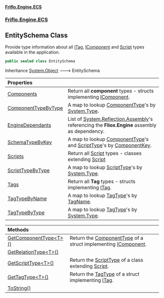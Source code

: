 #### [Friflo.Engine.ECS](index.md 'index')
### [Friflo.Engine.ECS](Friflo.Engine.ECS.md 'Friflo.Engine.ECS')

## EntitySchema Class

Provide type information about all [ITag](ITag.md 'Friflo.Engine.ECS.ITag'), [IComponent](IComponent.md 'Friflo.Engine.ECS.IComponent') and [Script](Script.md 'Friflo.Engine.ECS.Script') types
available in the application.

```csharp
public sealed class EntitySchema
```

Inheritance [System.Object](https://docs.microsoft.com/en-us/dotnet/api/System.Object 'System.Object') &#129106; EntitySchema

| Properties | |
| :--- | :--- |
| [Components](EntitySchema.Components.md 'Friflo.Engine.ECS.EntitySchema.Components') | Return all <b>component</b> types - structs implementing [IComponent](IComponent.md 'Friflo.Engine.ECS.IComponent'). |
| [ComponentTypeByType](EntitySchema.ComponentTypeByType.md 'Friflo.Engine.ECS.EntitySchema.ComponentTypeByType') | A map to lookup [ComponentType](ComponentType.md 'Friflo.Engine.ECS.ComponentType')'s by [System.Type](https://docs.microsoft.com/en-us/dotnet/api/System.Type 'System.Type'). |
| [EngineDependants](EntitySchema.EngineDependants.md 'Friflo.Engine.ECS.EntitySchema.EngineDependants') | List of [System.Reflection.Assembly](https://docs.microsoft.com/en-us/dotnet/api/System.Reflection.Assembly 'System.Reflection.Assembly')'s referencing the <b>Fliox.Engine</b> assembly as dependency. |
| [SchemaTypeByKey](EntitySchema.SchemaTypeByKey.md 'Friflo.Engine.ECS.EntitySchema.SchemaTypeByKey') | A map to lookup [ComponentType](ComponentType.md 'Friflo.Engine.ECS.ComponentType')'s and [ScriptType](ScriptType.md 'Friflo.Engine.ECS.ScriptType')'s by [ComponentKey](SchemaType.ComponentKey.md 'Friflo.Engine.ECS.SchemaType.ComponentKey'). |
| [Scripts](EntitySchema.Scripts.md 'Friflo.Engine.ECS.EntitySchema.Scripts') | Return all [Script](Script.md 'Friflo.Engine.ECS.Script') types - classes extending [Script](Script.md 'Friflo.Engine.ECS.Script') |
| [ScriptTypeByType](EntitySchema.ScriptTypeByType.md 'Friflo.Engine.ECS.EntitySchema.ScriptTypeByType') | A map to lookup [ScriptType](ScriptType.md 'Friflo.Engine.ECS.ScriptType')'s by [System.Type](https://docs.microsoft.com/en-us/dotnet/api/System.Type 'System.Type'). |
| [Tags](EntitySchema.Tags.md 'Friflo.Engine.ECS.EntitySchema.Tags') | Return all <b>Tag</b> types - structs implementing [ITag](ITag.md 'Friflo.Engine.ECS.ITag'). |
| [TagTypeByName](EntitySchema.TagTypeByName.md 'Friflo.Engine.ECS.EntitySchema.TagTypeByName') | A map to lookup [TagType](TagType.md 'Friflo.Engine.ECS.TagType')'s by [TagName](TagType.TagName.md 'Friflo.Engine.ECS.TagType.TagName'). |
| [TagTypeByType](EntitySchema.TagTypeByType.md 'Friflo.Engine.ECS.EntitySchema.TagTypeByType') | A map to lookup [TagType](TagType.md 'Friflo.Engine.ECS.TagType')'s by [System.Type](https://docs.microsoft.com/en-us/dotnet/api/System.Type 'System.Type'). |

| Methods | |
| :--- | :--- |
| [GetComponentType&lt;T&gt;()](EntitySchema.GetComponentType_T_().md 'Friflo.Engine.ECS.EntitySchema.GetComponentType<T>()') | Return the [ComponentType](ComponentType.md 'Friflo.Engine.ECS.ComponentType') of a struct implementing [IComponent](IComponent.md 'Friflo.Engine.ECS.IComponent'). |
| [GetRelationType&lt;T&gt;()](EntitySchema.GetRelationType_T_().md 'Friflo.Engine.ECS.EntitySchema.GetRelationType<T>()') | |
| [GetScriptType&lt;T&gt;()](EntitySchema.GetScriptType_T_().md 'Friflo.Engine.ECS.EntitySchema.GetScriptType<T>()') | Return the [ScriptType](ScriptType.md 'Friflo.Engine.ECS.ScriptType') of a class extending [Script](Script.md 'Friflo.Engine.ECS.Script'). |
| [GetTagType&lt;T&gt;()](EntitySchema.GetTagType_T_().md 'Friflo.Engine.ECS.EntitySchema.GetTagType<T>()') | Return the [TagType](TagType.md 'Friflo.Engine.ECS.TagType') of a struct implementing [ITag](ITag.md 'Friflo.Engine.ECS.ITag'). |
| [ToString()](EntitySchema.ToString().md 'Friflo.Engine.ECS.EntitySchema.ToString()') | |

